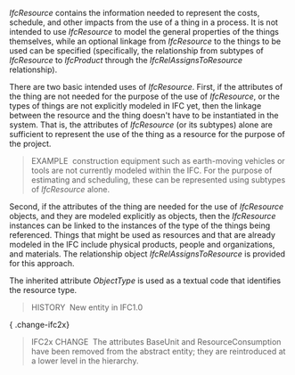 ﻿_IfcResource_ contains the information needed to represent the costs, schedule, and other impacts from the use of a thing in a process. It is not intended to use _IfcResource_ to model the general properties of the things themselves, while an optional linkage from _IfcResource_ to the things to be used can be specified (specifically, the relationship from subtypes of _IfcResource_ to _IfcProduct_ through the _IfcRelAssignsToResource_ relationship).

There are two basic intended uses of _IfcResource_. First, if the attributes of the thing are not needed for the purpose of the use of _IfcResource_, or the types of things are not explicitly modeled in IFC yet, then the linkage between the resource and the thing doesn't have to be instantiated in the system. That is, the attributes of _IfcResource_ (or its subtypes) alone are sufficient to represent the use of the thing as a resource for the purpose of the project.

> EXAMPLE&nbsp; construction equipment such as earth-moving vehicles or tools are not currently modeled within the IFC. For the purpose of estimating and scheduling, these can be represented using subtypes of _IfcResource_ alone.

Second, if the attributes of the thing are needed for the use of _IfcResource_ objects, and they are modeled explicitly as objects, then the _IfcResource_ instances can be linked to the instances of the type of the things being referenced. Things that might be used as resources and that are already modeled in the IFC include physical products, people and organizations, and materials. The relationship object _IfcRelAssignsToResource_ is provided for this approach.

The inherited attribute _ObjectType_ is used as a textual code that identifies the resource type.

> HISTORY&nbsp; New entity in IFC1.0

{ .change-ifc2x}
> IFC2x CHANGE&nbsp; The attributes BaseUnit and ResourceConsumption have been removed from the abstract entity; they are reintroduced at a lower level in the hierarchy.